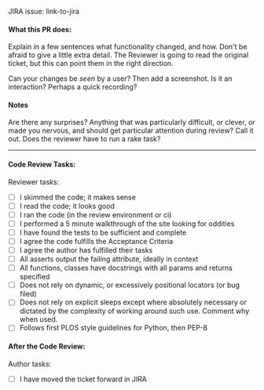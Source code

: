JIRA issue: link-to-jira

#### What this PR does:

Explain in a few sentences what functionality changed, and how. Don't be afraid
to give a little extra detail. The Reviewer is going to read the original
ticket, but this can point them in the right direction.

Can your changes be *seen* by a user? Then add a screenshot. Is it an
interaction?  Perhaps a quick recording?

#### Notes

Are there any surprises? Anything that was particularly difficult, or clever, or
made you nervous, and should get particular attention during review? Call it
out. Does the reviewer have to run a rake task?

---

#### Code Review Tasks:

Reviewer tasks:

- [ ] I skimmed the code; it makes sense
- [ ] I read the code; it looks good
- [ ] I ran the code (in the review environment or ci)
- [ ] I performed a 5 minute walkthrough of the site looking for oddities
- [ ] I have found the tests to be sufficient and complete
- [ ] I agree the code fulfills the Acceptance Criteria
- [ ] I agree the author has fulfilled their tasks
- [ ] All asserts output the failing attribute, ideally in context
- [ ] All functions, classes have docstrings with all params and returns specified
- [ ] Does not rely on dynamic, or excessively positional locators (or bug filed)
- [ ] Does not rely on explicit sleeps except where absolutely necessary or dictated by the 
        complexity of working around such use. Comment why when used.
- [ ] Follows first PLOS style guidelines for Python, then PEP-8

#### After the Code Review:

Author tasks:

- [ ] I have moved the ticket forward in JIRA
